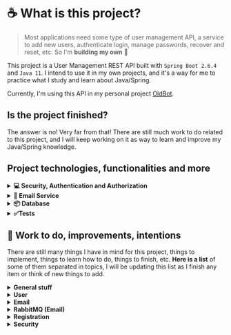 
# ☕ What is this project?
> Most applications need some type of user management API, a service to add new users, authenticate login, 
manage passwords, recover and reset, etc. So I'm **building my own** 🙂

This project is a User Management REST API built with `Spring Boot 2.6.4` and `Java 11`. I intend to use it in my own
projects, and it's a way for me to practice what I study and learn about Java/Spring.

Currently, I'm using this API in my personal project [OldBot](https://oldbot.com.br).


## Is the project finished?
The answer is no! Very far from that! There are still much work to do related to this project, and I will keep working 
on it as way to learn and improve my Java/Spring knowledge. 


## Project technologies, functionalities and more
<details><summary><b>💻 Security, Authentication and Authorization</b></summary>

Spring Security is responsible to manage Authentication and Authorization.
When logging in, the user is authenticated in the database and receives an `access token`.

### 🔴 Auth0 and Json Web Token (JWT)
It uses `Auth0` for Authorization, generating **Json Web Tokens** to be used in every request by the users.

All requests received are intercepted by Spring Security and validations are performed to check whether
the `access token` provided in the request is valid.

The token configurations, such as <u>expiration time</u>, are set in the `JWTAuthenticationFilter.java` file.

### 👮‍♂ Spring Security and Roles
All the access for the API and it's routes are set in the `SecurityConfiguration.java` file.  

Currently, there are only `2` main roles used in the project, they are:
- `USER`: simple user, allowed to access only login and registration related routes.
- `ADMIN`: has access and is allowed for everything.

</details>


<details><summary><b>📮 Email Service</b></summary>

The email service uses Java Mail to send emails. The SMTP settings must be set in your
`application.properties` file.

You can use [MailDev](https://github.com/maildev/maildev) to easily test email service in your local machine.

### 🐇 Asynchronous email sending with RabbitMQ
Since sending email is something that can take a few seconds and does not make much sense being synchronous
, it's recommended to send emails asynchronously, to achieve that, one of the best solutions is RabbitMQ
using messaging queues.

You can create your own instance of [RabbitMQ](https://www.rabbitmq.com/) using docker locally or, as I prefer, a
 cloud solution, and I recommend [CloudAMQP](https://www.cloudamqp.com). It has free plans for hobby/development
, and it's very easy to use.

- `RabbitMQService.java` is the Publisher which sends the messages to the queue.
- `EmailConsumer.java` is the Subscriber which receives the queue messages and call **EmailService** to send the emails.

</details>


<details><summary><b>📦 Database</b></summary>

The project has 2 configured databases by default, `MySQL` and `PostgreSQL`.

MySQL I use in my local machine, and Postgre, since my application is deployed in [Heroku](https://heroku.com/)
, it's used there.

</details>

<details><summary><b>✅Tests</b></summary>

Most of the `User` related Controller and Service methods have unit testing.
More tests will be implemented as the project goes on.

Another important pending work to do is implement **integration** tests, which I still need to learn how to implement.

</details>


## 🚀 Work to do, improvements, intentions
There are still many things I have in mind for this project, things to implement, things to learn how to do, things 
to finish, etc. **Here is a list** of some of them separated in topics, I will be updating this list as 
I finish any item or think of new things to add.

<details><summary><b>General stuff</b></summary>

- *️⃣ Implement integration tests.
- *️⃣ Implement API call limitations with Bucket4J.

</details>


<details><summary><b>User</b></summary>

- *️⃣ Finish/fix the implementation of some tests with `TODO` comment.
- *️⃣ Implement change user email process, with emails confirmation, token, etc. 

</details>


<details><summary><b>Email</b></summary>

- *️⃣ Create a microservice for the Email service(detach from the User service).
- *️⃣ Create a microservice for the Consumer/Subscriber of the Email queue.
It's simple to do but for now I'm keeping in the same application to save costs with new Dynos 🙂 (since my application
 has low traffic).
- *️⃣ Implement unit tests.

</details>

<details><summary><b>RabbitMQ (Email)</b></summary>

- *️⃣ Save failed messages in database or other queue for further analysis and retries.

</details>


<details><summary><b>Registration</b></summary>

- *️⃣ Implement unit tests.

</details>

<details><summary><b>Security</b></summary>

- *️⃣ Implement unit tests for Spring Security.

</details>